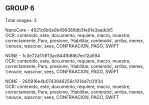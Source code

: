 ## GROUP 6
Total images: 3  

NanoCore - 4921c6b0a0b499389db3fe91e3aadcb5  
OCR: contenido, este, documento, requiere, macro, muestre, correctamente, Para, presione, ‘Habilitar, contenido’, arriba, menex, ‘ceouce, wpscnor, sees, CONFRAACION, PAGO, SWIFT  

NONE - 1c3e72af7df13ac844fb88b7ec12a594  
OCR: contenido, este, documento, requiere, macro, muestre, correctamente, Para, presione, ‘Habilitar, contenido’, arriba, menex, ‘ceouce, wpscnor, sees, CONFRAACION, PAGO, SWIFT  

NONE - 260916e4b0743946256c1014d7c01f3d  
OCR: contenido, este, documento, requiere, macro, muestre, correctamente, Para, presione, ‘Habilitar, contenido’, arriba, menex, ‘ceouce, wpscnor, sees, CONFRAACION, PAGO, SWIFT  

